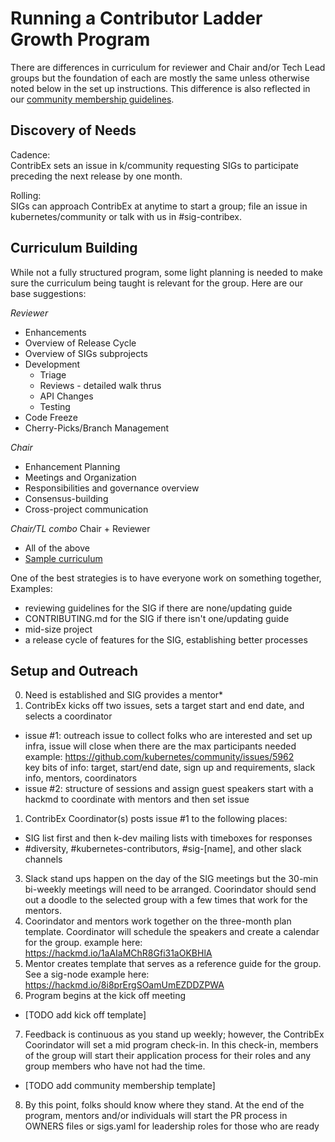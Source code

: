 # Running a Contributor Ladder Growth Program 

There are differences in curriculum for reviewer and Chair and/or Tech Lead 
groups but the foundation of each are mostly the same unless otherwise noted 
below in the set up instructions. This difference is also reflected in our 
[community membership guidelines].

## Discovery of Needs

Cadence:  
ContribEx sets an issue in k/community requesting SIGs to participate preceding 
the next release by one month.

Rolling:  
SIGs can approach ContribEx at anytime to start a group; file an issue in 
kubernetes/community or talk with us in #sig-contribex.  

## Curriculum Building
While not a fully structured program, some light planning is needed to make sure
the curriculum being taught is relevant for the group. Here are our base 
suggestions:
  
*Reviewer*  
- Enhancements  
- Overview of Release Cycle 
- Overview of SIGs subprojects
- Development
  - Triage
  - Reviews - detailed walk thrus
  - API Changes
  - Testing
- Code Freeze
- Cherry-Picks/Branch Management

*Chair*
- Enhancement Planning
- Meetings and Organization
- Responsibilities and governance overview
- Consensus-building
- Cross-project communication 

*Chair/TL combo*
Chair + Reviewer
- All of the above
- [Sample curriculum](leads-curriculum.md)

One of the best strategies is to have everyone work on something together, 
Examples:
- reviewing guidelines for the SIG if there are none/updating guide
- CONTRIBUTING.md for the SIG if there isn't one/updating guide
- mid-size project
- a release cycle of features for the SIG, establishing better processes

## Setup and Outreach  
0. Need is established and SIG provides a mentor*
1. ContribEx kicks off two issues, sets a target start and end date, and selects
a coordinator
  - issue #1: outreach issue to collect folks who are interested and set up 
  infra, issue will close when there are the max participants needed  
 example: https://github.com/kubernetes/community/issues/5962  
 key bits of info: target, start/end date, sign up and requirements, slack info,
  mentors, coordinators 
 - issue #2: structure of sessions and assign guest speakers 
 start with a hackmd to coordinate with mentors and then set issue
1. ContribEx Coordinator(s) posts issue #1 to the following places:
  - SIG list first and then k-dev mailing lists with timeboxes for responses
  - #diversity, #kubernetes-contributors, #sig-[name], and other slack channels
3. Slack stand ups happen on the day of the SIG meetings but the 30-min
bi-weekly meetings will need to be arranged. Coorindator should send out a 
doodle to the selected group with a few times that work for the mentors.
4. Coorindator and mentors work together on the three-month plan template. 
Coordinator will schedule the speakers and create a calendar for the group.
example here: https://hackmd.io/1aAIaMChR8Gfi31aOKBHlA 
5. Mentor creates template that serves as a reference guide for the group. See
a sig-node example here: https://hackmd.io/8i8prErgSOamUmEZDDZPWA
6. Program begins at the kick off meeting
  - [TODO add kick off template]
7. Feedback is continuous as you stand up weekly; however, the ContribEx 
Coorindator will set a mid program check-in. In this check-in, members of the 
group will start their application process for their roles and any group members
 who have not had the time. 
  - [TODO add community membership template]
8. By this point, folks should know where they stand. At the end of the program,
 mentors and/or individuals will start the PR process in OWNERS files or 
 sigs.yaml for leadership roles for those who are ready  


[community membership guidelines]: community-membership.md 
